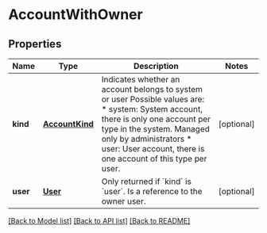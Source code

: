 # AccountWithOwner

## Properties
Name | Type | Description | Notes
------------ | ------------- | ------------- | -------------
**kind** | [**AccountKind**](AccountKind.md) | Indicates whether an account belongs to system or user Possible values are: * system: System account, there is only one account per type in the system. Managed only by administrators * user: User account, there is one account of this type per user.  | [optional] 
**user** | [**User**](User.md) | Only returned if &#x60;kind&#x60; is &#x60;user&#x60;. Is a reference to the owner user.  | [optional] 

[[Back to Model list]](../README.md#documentation-for-models) [[Back to API list]](../README.md#documentation-for-api-endpoints) [[Back to README]](../README.md)


